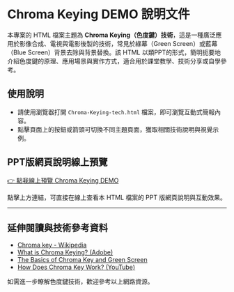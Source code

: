 # Chroma Keying DEMO 說明文件

本專案的 HTML 檔案主題為 **Chroma Keying（色度鍵）技術**，這是一種廣泛應用於影像合成、電視與電影後製的技術，常見於綠幕（Green Screen）或藍幕（Blue Screen）背景去除與背景替換。該 HTML 以類PPT的形式，簡明扼要地介紹色度鍵的原理、應用場景與實作方式，適合用於課堂教學、技術分享或自學參考。

## 使用說明

- 請使用瀏覽器打開 `Chroma-Keying-tech.html` 檔案，即可瀏覽互動式簡報內容。
- 點擊頁面上的按鈕或箭頭可切換不同主題頁面，獲取相關技術說明與視覺示例。

## PPT版網頁說明線上預覽

[👉 點我線上預覽 Chroma Keying DEMO](https://codepyfan.github.io/2025-html-dev-q_a/Chroma-Keying-tech/Chroma-Keying-tech.html)

點擊上方連結，可直接在線上查看本 HTML 檔案的 PPT 版網頁說明與互動效果。

---

## 延伸閱讀與技術參考資料

- [Chroma key - Wikipedia](https://en.wikipedia.org/wiki/Chroma_key)
- [What is Chroma Keying? (Adobe)](https://www.adobe.com/creativecloud/video/discover/chroma-key.html)
- [The Basics of Chroma Key and Green Screen](https://www.premiumbeat.com/blog/the-basics-of-chroma-key-and-green-screen/)
- [How Does Chroma Key Work? (YouTube)](https://www.youtube.com/watch?v=6K00n5FIvQw)

如需進一步瞭解色度鍵技術，歡迎參考以上網路資源。
